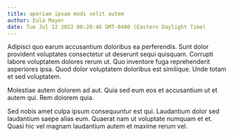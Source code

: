 ```yaml
---
title: aperiam ipsam modi velit autem
author: Eula Mayer
date: Tue Jul 12 2022 06:20:46 GMT-0400 (Eastern Daylight Time)
---
```

Adipisci quo earum accusantium doloribus ea perferendis. Sunt dolor provident voluptates consectetur ut deserunt sequi quisquam. Corrupti labore voluptatem dolores rerum ut. Quo inventore fuga reprehenderit asperiores ipsa. Quod dolor voluptatem doloribus est similique. Unde totam et sed voluptatem.

 Molestiae autem dolorem ad aut. Quia sed eum eos et accusantium ut et autem qui. Rem dolorem quia.

 Sed nobis amet culpa ipsum consequuntur est qui. Laudantium dolor sed laudantium saepe alias eum. Quaerat nam ut voluptate numquam et et. Quasi hic vel magnam laudantium autem et maxime rerum vel.